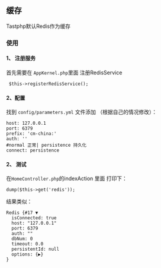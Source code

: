 ## 缓存

Tastphp默认Redis作为缓存

### 使用

#### 1、 注册服务

首先需要在 `AppKernel.php`里面 注册RedisService

```
 $this->registerRedisService();
```

#### 2、配置

找到 `config/parameters.yml` 文件添加 （根据自己的情况修改）：


```
host: 127.0.0.1
port: 6379
prefix: 'cm-china:'
auth: ''
#normal 正常| persistence 持久化
connect: persistence
```

#### 2、 测试

在`HomeController.php`的indexAction 里面 打印下：

```
dump($this->get('redis'));
```



结果类似：

```
Redis {#17 ▼
  isConnected: true
  host: "127.0.0.1"
  port: 6379
  auth: ""
  dbNum: 0
  timeout: 0.0
  persistentId: null
  options: {▶}
}

```







